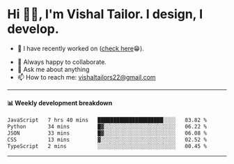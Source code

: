 # Hi 👋🏻, I'm Vishal Tailor. I design, I develop.

- 🔭 I have recently worked on ([check here](https://vishaltailor.com)😁).
<!-- - 🎦 Currently watching: JavaScript: The Hard Parts By Will Sentance. -->
- 👯 Always happy to collaborate.
- 💬 Ask me about anything
- 📫 How to reach me: <a href="mailto:vishaltailors22@gmail.com">vishaltailors22@gmail.com</a>

<hr /> 
<h4>📊 Weekly development breakdown</h4>
<!--START_SECTION:waka-->

```txt
JavaScript   7 hrs 40 mins   █████████████████████░░░░   83.82 %
Python       34 mins         █▓░░░░░░░░░░░░░░░░░░░░░░░   06.22 %
JSON         33 mins         █▓░░░░░░░░░░░░░░░░░░░░░░░   06.08 %
CSS          13 mins         ▓░░░░░░░░░░░░░░░░░░░░░░░░   02.52 %
TypeScript   2 mins          ░░░░░░░░░░░░░░░░░░░░░░░░░   00.45 %
```

<!--END_SECTION:waka-->
<hr /> 

<!-- ![](./profile-3d-contrib/profile-green-animate.svg) -->

